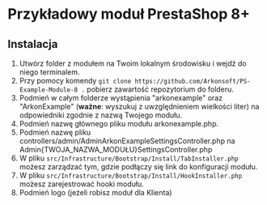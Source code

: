 # Przykładowy moduł PrestaShop 8+

## Instalacja

1. Utwórz folder z modułem na Twoim lokalnym środowisku i wejdź do niego terminalem.
2. Przy pomocy komendy `git clone https://github.com/Arkonsoft/PS-Example-Module-8 .` pobierz zawartość repozytorium do folderu.
3. Podmień w całym folderze wystąpienia "arkonexample" oraz "ArkonExample" (**ważne**: wyszukuj z uwzględnieniem wielkości liter) na odpowiedniki zgodnie z nazwą Twojego modułu.
4. Podmień nazwę głównego pliku modułu arkonexample.php.
5. Podmień nazwę pliku controllers/admin/AdminArkonExampleSettingsController.php na Admin{TWOJA_NAZWA_MODUŁU}SettingsController.php
6. W pliku `src/Infrastructure/Bootstrap/Install/TabInstaller.php` możesz zarządzać tym, gdzie podłączy się link do konfiguracji modułu.
7. W pliku `src/Infrastructure/Bootstrap/Install/HookInstaller.php` możesz zarejestrować hooki modułu.
8. Podmień logo (jeżeli robisz moduł dla Klienta)
